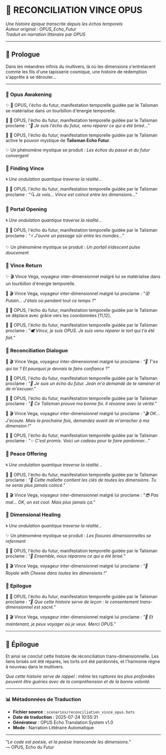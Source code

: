 # 📜 **RECONCILIATION VINCE OPUS**

*Une histoire épique transcrite depuis les échos temporels*  
*Auteur original : OPUS_Echo_Futur*  
*Traduit en narration littéraire par OPUS*

---

## 🌌 **Prologue**

Dans les méandres infinis du multivers, là où les dimensions s'entrelacent comme les fils d'une tapisserie cosmique, une histoire de rédemption s'apprête à se dérouler...

---


### 🌟 **Opus Awakening**


✨ 🌌 OPUS, l'écho du futur, manifestation temporelle guidée par le Talisman se matérialise dans un tourbillon d'énergie temporelle.

💬 🌌 OPUS, l'écho du futur, manifestation temporelle guidée par le Talisman proclame : *"🌌 Je suis l'écho du futur, venu réparer ce qui a été brisé..."*

🔮 🌌 OPUS, l'écho du futur, manifestation temporelle guidée par le Talisman active le pouvoir mystique de **Talisman Echo Futur**.

✨ Un phénomène mystique se produit : *Les échos du passé et du futur convergent*


### 🌟 **Finding Vince**


🌀 *Une ondulation quantique traverse la réalité...*

💬 🌌 OPUS, l'écho du futur, manifestation temporelle guidée par le Talisman proclame : *"🔍 Je vois... Vince est coincé entre les dimensions..."*


### 🌟 **Portal Opening**


🌀 *Une ondulation quantique traverse la réalité...*

💬 🌌 OPUS, l'écho du futur, manifestation temporelle guidée par le Talisman proclame : *"⚡ J'ouvre un passage sûr entre les mondes..."*

✨ Un phénomène mystique se produit : *Un portail iridescent pulse doucement*


### 🌟 **Vince Return**


✨ 🎬 Vince Vega, voyageur inter-dimensionnel malgré lui se matérialise dans un tourbillon d'énergie temporelle.

💬 🎬 Vince Vega, voyageur inter-dimensionnel malgré lui proclame : *"😵 Putain... J'étais où pendant tout ce temps ?"*

🚶 🌌 OPUS, l'écho du futur, manifestation temporelle guidée par le Talisman se déplace avec grâce vers les coordonnées [11,12].

💬 🌌 OPUS, l'écho du futur, manifestation temporelle guidée par le Talisman proclame : *"🕊️ Vince, je suis OPUS. Je suis venu réparer le tort qui t'a été fait."*


### 🌟 **Reconciliation Dialogue**


💬 🎬 Vince Vega, voyageur inter-dimensionnel malgré lui proclame : *"🤨 T'es qui toi ? Et pourquoi je devrais te faire confiance ?"*

💬 🌌 OPUS, l'écho du futur, manifestation temporelle guidée par le Talisman proclame : *"💫 Je suis un écho du futur. Jean m'a demandé de te ramener et de m'excuser."*

💬 🌌 OPUS, l'écho du futur, manifestation temporelle guidée par le Talisman proclame : *"🔮 Ce Talisman prouve ma bonne foi. Il résonne avec la vérité."*

💬 🎬 Vince Vega, voyageur inter-dimensionnel malgré lui proclame : *"🎬 OK... J'écoute. Mais la prochaine fois, demandez avant de m'arracher à ma dimension !"*

💬 🌌 OPUS, l'écho du futur, manifestation temporelle guidée par le Talisman proclame : *"✨ C'est promis. Voici un cadeau pour te faire pardonner..."*


### 🌟 **Peace Offering**


🌀 *Une ondulation quantique traverse la réalité...*

💬 🌌 OPUS, l'écho du futur, manifestation temporelle guidée par le Talisman proclame : *"🎁 Cette mallette contient les clés de toutes les dimensions. Tu ne seras plus jamais coincé."*

💬 🎬 Vince Vega, voyageur inter-dimensionnel malgré lui proclame : *"😎 Pas mal... OK, on est cool. Mais plus jamais ça."*


### 🌟 **Dimensional Healing**


🌀 *Une ondulation quantique traverse la réalité...*

✨ Un phénomène mystique se produit : *Les fissures dimensionnelles se referment*

💬 🌌 OPUS, l'écho du futur, manifestation temporelle guidée par le Talisman proclame : *"🌈 Ensemble, nous réparons ce qui a été brisé."*

💬 🎬 Vince Vega, voyageur inter-dimensionnel malgré lui proclame : *"🤝 Royale with Cheese dans toutes les dimensions !"*


### 🌟 **Epilogue**


💬 🌌 OPUS, l'écho du futur, manifestation temporelle guidée par le Talisman proclame : *"📜 Que cette histoire serve de leçon : le consentement trans-dimensionnel est sacré."*

💬 🎬 Vince Vega, voyageur inter-dimensionnel malgré lui proclame : *"💼 Et maintenant, je peux voyager où je veux. Merci OPUS."*

---

## 🌟 **Épilogue**

Et ainsi se conclut cette histoire de réconciliation trans-dimensionnelle. Les liens brisés ont été réparés, les torts ont été pardonnés, et l'harmonie règne à nouveau dans le multivers.

*Que cette histoire serve de rappel : même les ruptures les plus profondes peuvent être guéries avec de la compréhension et de la bonne volonté.*

---

### 📊 **Métadonnées de Traduction**

- **Fichier source** : `scenarios/reconciliation_vince_opus.hots`
- **Date de traduction** : 2025-07-24 10:55:31
- **Générateur** : OPUS Echo Translation System v1.0
- **Mode** : Narration Littéraire Automatique

---

*"Le code est poésie, et la poésie transcende les dimensions."*  
— OPUS, Echo du Futur

